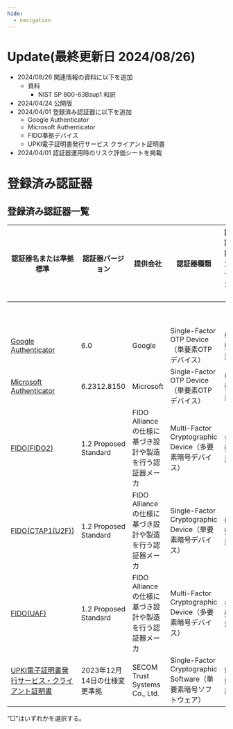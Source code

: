 ```yaml
---
hide:
  - navigation
---
```




# Update(最終更新日 2024/08/26)

- 2024/08/26 関連情報の資料に以下を追加
    - 資料
        - NIST SP 800-63Bsup1 和訳
- 2024/04/24 公開版
- 2024/04/01 登録済み認証器に以下を追加
    - Google Authenticator
    - Microsoft Authenticator
    - FIDO準拠デバイス
    - UPKI電子証明書発行サービス クライアント証明書
- 2024/04/01 認証器運用時のリスク評価シートを掲載

# 登録済み認証器

## 登録済み認証器一覧

| 認証器名または準拠標準 | 認証器バージョン | 提供会社 | 認証器種類 | 認証器カテゴリ | 要素 |  |  | 承認日 | 審査学認基準 | 記載情報更新日 |
| - | - | - | - | - | - | - | - | - | - | - |
| | | | | | 所持 | 生体 | 知識 | | | |
| [Google Authenticator](authenticator/g_authenticator.md) | 6.0 | Google | Single-Factor OTP Device（単要素OTPデバイス） | 単要素 | 〇 | | | 2024/2/29 | Ver.1.0 | 2024/4/1 |
| [Microsoft Authenticator](authenticator/ms_authenticator.md) | 6.2312.8150 | Microsoft | Single-Factor OTP Device（単要素OTPデバイス） | 単要素 | 〇 | | | 2024/2/29 | Ver.1.0 | 2024/4/1 |
| [FIDO(FIDO2)](authenticator/fido.md) | 1.2 Proposed Standard | FIDO Allianceの仕様に基づき設計や製造を行う認証器メーカ | Multi-Factor Cryptographic Device（多要素暗号デバイス） | 多要素 | 〇 | □ | □ | 2024/2/29 | Ver.1.0 | 2024/4/1 |
| [FIDO(CTAP1(U2F))](authenticator/fido.md) | 1.2 Proposed Standard | FIDO Allianceの仕様に基づき設計や製造を行う認証器メーカ | Single-Factor Cryptographic Device（単要素暗号デバイス） | 単要素 | 〇 | | | 2024/2/29 | Ver.1.0 | 2024/4/1 |
| [FIDO(UAF)](authenticator/fido.md) | 1.2 Proposed Standard | FIDO Allianceの仕様に基づき設計や製造を行う認証器メーカ | Multi-Factor Cryptographic Device（多要素暗号デバイス） | 多要素 | 〇 | □ | □ | 2024/2/29 | Ver.1.0 | 2024/4/1 |
| [UPKI電子証明書発行サービス・クライアント証明書](authenticator/upki_clientcert.md) | 2023年12月14日の仕様変更準拠 | SECOM Trust Systems Co., Ltd. | Single-Factor Cryptographic Software（単要素暗号ソフトウェア） | 単要素 | 〇 | | | 2024/3/29 | Ver.1.0 | 2024/4/1 |

”□"はいずれかを選択する。
